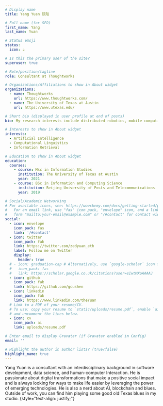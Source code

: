 ```yaml
---
# Display name
title: Yang Yuan 院阳

# Full name (for SEO)
first_name: Yang
last_name: Yuan

# Status emoji
status:
  icon: ☕️

# Is this the primary user of the site?
superuser: true

# Role/position/tagline
role: Consultant at Thoughtworks

# Organizations/Affiliations to show in About widget
organizations:
  - name: Thoughtworks
    url: https://www.thoughtworks.com/
  - name: The University of Texas at Austin
    url: https://www.utexas.edu/

# Short bio (displayed in user profile at end of posts)
bio: My research interests include distributed robotics, mobile computing and programmable matter.

# Interests to show in About widget
interests:
  - Artificial Intelligence
  - Computational Linguistics
  - Information Retrieval

# Education to show in About widget
education:
  courses:
    - course: Msc in Information Studies
      institution: The University of Texas at Austin
      year: 2021
    - course: BSc in Information and Computing Science
      institution: Beijing University of Posts and Telecommunications
      year: 2019

# Social/Academic Networking
# For available icons, see: https://wowchemy.com/docs/getting-started/page-builder/#icons
#   For an email link, use "fas" icon pack, "envelope" icon, and a link in the
#   form "mailto:your-email@example.com" or "/#contact" for contact widget.
social:
  - icon: envelope
    icon_pack: fas
    link: '/#contact'
  - icon: twitter
    icon_pack: fab
    link: https://twitter.com/zedyuan_eth
    label: Follow me on Twitter
    display:
      header: true
  # - icon: graduation-cap # Alternatively, use `google-scholar` icon from `ai` icon pack
  #   icon_pack: fas
  #   link: https://scholar.google.co.uk/citations?user=sIwtMXoAAAAJ
  - icon: github
    icon_pack: fab
    link: https://github.com/gcushen
  - icon: linkedin
    icon_pack: fab
    link: https://www.linkedin.com/theYuan
  # Link to a PDF of your resume/CV.
  # To use: copy your resume to `static/uploads/resume.pdf`, enable `ai` icons in `params.yaml`,
  # and uncomment the lines below.
  - icon: cv
    icon_pack: ai
    link: uploads/resume.pdf

# Enter email to display Gravatar (if Gravatar enabled in Config)
email: ''

# Highlight the author in author lists? (true/false)
highlight_name: true
---
```


Yang Yuan is a consultant with an interdisciplinary background in software development, data science, and human-computer Interaction. He is passionate about digital transformations that make a positive social impact and is always looking for ways to make life easier by leveraging the power of emerging technologies. He is also a nerd about AI, blockchain and blues. Outside of work, you can find him playing some good old Texas blues in my studio.
{style="text-align: justify;"}

